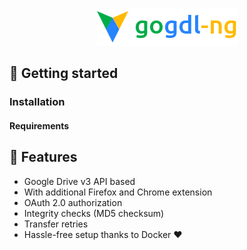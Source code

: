 <p align="center"><img alt="gogdl-ng" height="60" src="https://raw.githubusercontent.com/LegendaryB/gogdl-ng/develop/.github/assets/banner.png"></p>

## 🏁 Getting started

### Installation

#### Requirements

## 🎯 Features
* Google Drive v3 API based
* With additional Firefox and Chrome extension
* OAuth 2.0 authorization
* Integrity checks (MD5 checksum)
* Transfer retries
* Hassle-free setup thanks to Docker ❤︎
